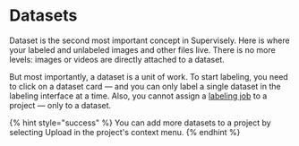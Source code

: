 # Datasets

Dataset is the second most important concept in Supervisely. Here is where your labeled and unlabeled images and other files live. There is no more levels: images or videos are directly attached to a dataset.

But most importantly, a dataset is a unit of work. To start labeling, you need to click on a dataset card — and you can only label a single dataset in the labeling interface at a time. Also, you cannot assign a [labeling job](../labeling/jobs/README.md) to a project — only to a dataset.

{% hint style="success" %}
You can add more datasets to a project by selecting Upload in the project's context menu.
{% endhint %}
